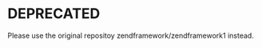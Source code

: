 DEPRECATED
====================
Please use the original repositoy zendframework/zendframework1 instead.

